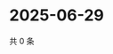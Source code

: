 # 2025-06-29

共 0 条

<!-- BEGIN ZHIHUQUESTIONS -->
<!-- 最后更新时间 Sun Jun 29 2025 21:22:00 GMT+0800 (China Standard Time) -->

<!-- END ZHIHUQUESTIONS -->
